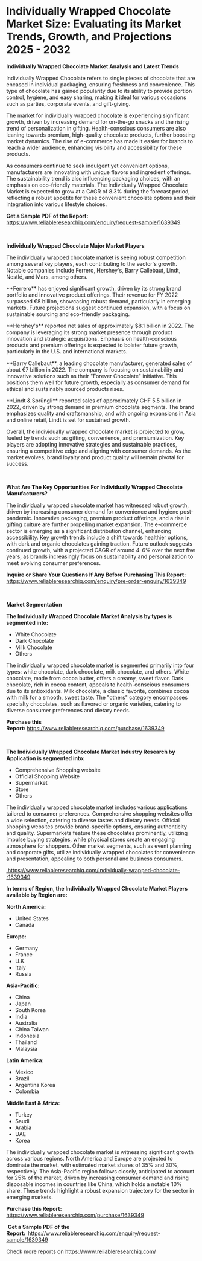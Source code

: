 <p><h1>Individually Wrapped Chocolate Market Size: Evaluating its Market Trends, Growth, and Projections 2025 - 2032</h1></p><p><strong>Individually Wrapped Chocolate Market Analysis and Latest Trends</strong></p>
<p><p>Individually Wrapped Chocolate refers to single pieces of chocolate that are encased in individual packaging, ensuring freshness and convenience. This type of chocolate has gained popularity due to its ability to provide portion control, hygiene, and easy sharing, making it ideal for various occasions such as parties, corporate events, and gift-giving.</p><p>The market for individually wrapped chocolate is experiencing significant growth, driven by increasing demand for on-the-go snacks and the rising trend of personalization in gifting. Health-conscious consumers are also leaning towards premium, high-quality chocolate products, further boosting market dynamics. The rise of e-commerce has made it easier for brands to reach a wider audience, enhancing visibility and accessibility for these products.</p><p>As consumers continue to seek indulgent yet convenient options, manufacturers are innovating with unique flavors and ingredient offerings. The sustainability trend is also influencing packaging choices, with an emphasis on eco-friendly materials. The Individually Wrapped Chocolate Market is expected to grow at a CAGR of 8.3% during the forecast period, reflecting a robust appetite for these convenient chocolate options and their integration into various lifestyle choices.</p></p>
<p><strong>Get a Sample PDF of the Report:&nbsp;</strong> <a href="https://www.reliableresearchiq.com/enquiry/request-sample/1639349?utm_campaign=973&utm_medium=2&utm_source=Github&utm_content=ia&utm_term=08022025&utm_id=individually-wrapped-chocolate">https://www.reliableresearchiq.com/enquiry/request-sample/1639349</a></p>
<p>&nbsp;</p>
<p><strong>Individually Wrapped Chocolate Major Market Players</strong></p>
<p><p>The individually wrapped chocolate market is seeing robust competition among several key players, each contributing to the sector's growth. Notable companies include Ferrero, Hershey's, Barry Callebaut, Lindt, Nestlé, and Mars, among others.</p><p>**Ferrero** has enjoyed significant growth, driven by its strong brand portfolio and innovative product offerings. Their revenue for FY 2022 surpassed €8 billion, showcasing robust demand, particularly in emerging markets. Future projections suggest continued expansion, with a focus on sustainable sourcing and eco-friendly packaging.</p><p>**Hershey's** reported net sales of approximately $8.1 billion in 2022. The company is leveraging its strong market presence through product innovation and strategic acquisitions. Emphasis on health-conscious products and premium offerings is expected to bolster future growth, particularly in the U.S. and international markets.</p><p>**Barry Callebaut**, a leading chocolate manufacturer, generated sales of about €7 billion in 2022. The company is focusing on sustainability and innovative solutions such as their "Forever Chocolate" initiative. This positions them well for future growth, especially as consumer demand for ethical and sustainably sourced products rises.</p><p>**Lindt & Sprüngli** reported sales of approximately CHF 5.5 billion in 2022, driven by strong demand in premium chocolate segments. The brand emphasizes quality and craftsmanship, and with ongoing expansions in Asia and online retail, Lindt is set for sustained growth.</p><p>Overall, the individually wrapped chocolate market is projected to grow, fueled by trends such as gifting, convenience, and premiumization. Key players are adopting innovative strategies and sustainable practices, ensuring a competitive edge and aligning with consumer demands. As the market evolves, brand loyalty and product quality will remain pivotal for success.</p></p>
<p>&nbsp;</p>
<p><strong>What Are The Key Opportunities For Individually Wrapped Chocolate Manufacturers?</strong></p>
<p><p>The individually wrapped chocolate market has witnessed robust growth, driven by increasing consumer demand for convenience and hygiene post-pandemic. Innovative packaging, premium product offerings, and a rise in gifting culture are further propelling market expansion. The e-commerce sector is emerging as a significant distribution channel, enhancing accessibility. Key growth trends include a shift towards healthier options, with dark and organic chocolates gaining traction. Future outlook suggests continued growth, with a projected CAGR of around 4-6% over the next five years, as brands increasingly focus on sustainability and personalization to meet evolving consumer preferences.</p></p>
<p><strong>Inquire or Share Your Questions If Any Before Purchasing This Report:</strong> <a href="https://www.reliableresearchiq.com/enquiry/pre-order-enquiry/1639349?utm_campaign=973&utm_medium=2&utm_source=Github&utm_content=ia&utm_term=08022025&utm_id=individually-wrapped-chocolate">https://www.reliableresearchiq.com/enquiry/pre-order-enquiry/1639349</a></p>
<p>&nbsp;</p>
<p><strong>Market Segmentation</strong></p>
<p><strong>The Individually Wrapped Chocolate Market Analysis by types is segmented into:</strong></p>
<p><ul><li>White Chocolate</li><li>Dark Chocolate</li><li>Milk Chocolate</li><li>Others</li></ul></p>
<p><p>The individually wrapped chocolate market is segmented primarily into four types: white chocolate, dark chocolate, milk chocolate, and others. White chocolate, made from cocoa butter, offers a creamy, sweet flavor. Dark chocolate, rich in cocoa content, appeals to health-conscious consumers due to its antioxidants. Milk chocolate, a classic favorite, combines cocoa with milk for a smooth, sweet taste. The "others" category encompasses specialty chocolates, such as flavored or organic varieties, catering to diverse consumer preferences and dietary needs.</p></p>
<p><strong>Purchase this Report:&nbsp;</strong><a href="https://www.reliableresearchiq.com/purchase/1639349?utm_campaign=973&utm_medium=2&utm_source=Github&utm_content=ia&utm_term=08022025&utm_id=individually-wrapped-chocolate">https://www.reliableresearchiq.com/purchase/1639349</a></p>
<p>&nbsp;</p>
<p><strong>The Individually Wrapped Chocolate Market Industry Research by Application is segmented into:</strong></p>
<p><ul><li>Comprehensive Shopping website</li><li>Official Shopping Website</li><li>Supermarket</li><li>Store</li><li>Others</li></ul></p>
<p><p>The individually wrapped chocolate market includes various applications tailored to consumer preferences. Comprehensive shopping websites offer a wide selection, catering to diverse tastes and dietary needs. Official shopping websites provide brand-specific options, ensuring authenticity and quality. Supermarkets feature these chocolates prominently, utilizing impulse buying strategies, while physical stores create an engaging atmosphere for shoppers. Other market segments, such as event planning and corporate gifts, utilize individually wrapped chocolates for convenience and presentation, appealing to both personal and business consumers.</p></p>
<p><a href="https://www.reliableresearchiq.com/individually-wrapped-chocolate-r1639349?utm_campaign=973&utm_medium=2&utm_source=Github&utm_content=ia&utm_term=08022025&utm_id=individually-wrapped-chocolate">&nbsp;https://www.reliableresearchiq.com/individually-wrapped-chocolate-r1639349</a></p>
<p><strong>In terms of Region, the Individually Wrapped Chocolate Market Players available by Region are:</strong></p>
<p>
    <p> <strong> North America: </strong>
        <ul>
            <li>United States</li>
            <li>Canada</li>
        </ul>
        </p> 
    <p> <strong> Europe: </strong>
        <ul>
            <li>Germany</li>
            <li>France</li>
            <li>U.K.</li>
            <li>Italy</li>
            <li>Russia</li>
        </ul>
        </p> 
    <p> <strong> Asia-Pacific: </strong>
        <ul>
            <li>China</li>
            <li>Japan</li>
            <li>South Korea</li>
            <li>India</li>
            <li>Australia</li>
            <li>China Taiwan</li>
            <li>Indonesia</li>
            <li>Thailand</li>
            <li>Malaysia</li>
        </ul>
        </p> 
    <p> <strong> Latin America: </strong>
        <ul>
            <li>Mexico</li>
            <li>Brazil</li>
            <li>Argentina Korea</li>
            <li>Colombia</li>
        </ul>
        </p> 
    <p> <strong> Middle East & Africa: </strong>
        <ul>
            <li>Turkey</li>
            <li>Saudi</li>
            <li>Arabia</li>
            <li>UAE</li>
            <li>Korea</li>
        </ul>
    </p>
    </p>
<p><p>The individually wrapped chocolate market is witnessing significant growth across various regions. North America and Europe are projected to dominate the market, with estimated market shares of 35% and 30%, respectively. The Asia-Pacific region follows closely, anticipated to account for 25% of the market, driven by increasing consumer demand and rising disposable incomes in countries like China, which holds a notable 10% share. These trends highlight a robust expansion trajectory for the sector in emerging markets.</p></p>
<p><strong>Purchase this Report: </strong><a href="https://www.reliableresearchiq.com/purchase/1639349?utm_campaign=973&utm_medium=2&utm_source=Github&utm_content=ia&utm_term=08022025&utm_id=individually-wrapped-chocolate">https://www.reliableresearchiq.com/purchase/1639349</a></p>
<p>&nbsp;<strong>Get a Sample PDF of the Report:&nbsp;&nbsp;</strong><a href="https://www.reliableresearchiq.com/enquiry/request-sample/1639349?utm_campaign=973&utm_medium=2&utm_source=Github&utm_content=ia&utm_term=08022025&utm_id=individually-wrapped-chocolate">https://www.reliableresearchiq.com/enquiry/request-sample/1639349</a></p>
<p><strong></strong></p>
<p>Check more reports on <a href="https://www.reliableresearchiq.com/?utm_campaign=973&utm_medium=2&utm_source=Github&utm_content=ia&utm_term=08022025&utm_id=individually-wrapped-chocolate">https://www.reliableresearchiq.com/</a></p>